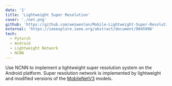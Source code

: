 ```yaml
---
date: '2'
title: 'Lightweight Super Resolution'
cover: './net.png'
github: 'https://github.com/weiwenlan/Mobile-Lightweight-Super-Resolution-Construction-System'
external: 'https://ieeexplore.ieee.org/abstract/document/9045996'
tech:
  - Pytorch
  - Android
  - Lightweight Network
  - NCNN
---
```


Use NCNN to implement a lightweight super resolution system on the Android platform.
Super resolution network is implemented by lightweight and modified versions of the [MobileNetV3](https://arxiv.org/abs/1905.02244) models.

